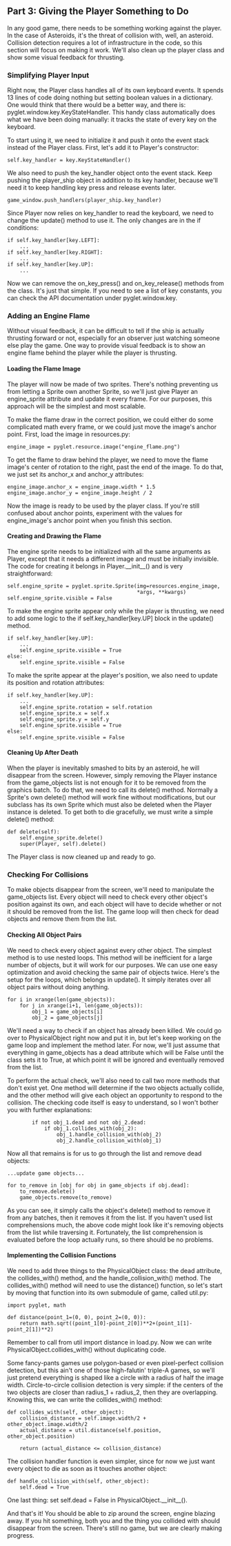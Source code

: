 ## Part 3: Giving the Player Something to Do

In any good game, there needs to be something working against the player. In the case of Asteroids, it's the threat of collision with, well, an asteroid. Collision detection requires a lot of infrastructure in the code, so this section will focus on making it work. We'll also clean up the player class and show some visual feedback for thrusting.

### Simplifying Player Input

Right now, the Player class handles all of its own keyboard events. It spends 13 lines of code doing nothing but setting boolean values in a dictionary. One would think that there would be a better way, and there is: pyglet.window.key.KeyStateHandler. This handy class automatically does what we have been doing manually: it tracks the state of every key on the keyboard.

To start using it, we need to initialize it and push it onto the event stack instead of the Player class. First, let's add it to Player's constructor:

    self.key_handler = key.KeyStateHandler()

We also need to push the key\_handler object onto the event stack. Keep pushing the player\_ship object in addition to its key handler, because we'll need it to keep handling key press and release events later.

    game_window.push_handlers(player_ship.key_handler)

Since Player now relies on key_handler to read the keyboard, we need to change the update() method to use it. The only changes are in the if conditions:

    if self.key_handler[key.LEFT]:
        ...
    if self.key_handler[key.RIGHT]:
        ...
    if self.key_handler[key.UP]:
        ...

Now we can remove the on\_key\_press() and on\_key\_release() methods from the class. It's just that simple. If you need to see a list of key constants, you can check the API documentation under pyglet.window.key.

### Adding an Engine Flame

Without visual feedback, it can be difficult to tell if the ship is actually thrusting forward or not, especially for an observer just watching someone else play the game. One way to provide visual feedback is to show an engine flame behind the player while the player is thrusting.

#### Loading the Flame Image

The player will now be made of two sprites. There's nothing preventing us from letting a Sprite own another Sprite, so we'll just give Player an engine_sprite attribute and update it every frame. For our purposes, this approach will be the simplest and most scalable.

To make the flame draw in the correct position, we could either do some complicated math every frame, or we could just move the image's anchor point. First, load the image in resources.py:

    engine_image = pyglet.resource.image("engine_flame.png")

To get the flame to draw behind the player, we need to move the flame image's center of rotation to the right, past the end of the image. To do that, we just set its anchor\_x and anchor\_y attributes:

    engine_image.anchor_x = engine_image.width * 1.5
    engine_image.anchor_y = engine_image.height / 2

Now the image is ready to be used by the player class. If you're still confused about anchor points, experiment with the values for engine_image's anchor point when you finish this section.

#### Creating and Drawing the Flame

The engine sprite needs to be initialized with all the same arguments as Player, except that it needs a different image and must be initially invisible. The code for creating it belongs in Player.\_\_init\_\_() and is very straightforward:

    self.engine_sprite = pyglet.sprite.Sprite(img=resources.engine_image, 
                                              *args, **kwargs)
    self.engine_sprite.visible = False

To make the engine sprite appear only while the player is thrusting, we need to add some logic to the if self.key_handler[key.UP] block in the update() method.

    if self.key_handler[key.UP]:
        ...
        self.engine_sprite.visible = True
    else:
        self.engine_sprite.visible = False

To make the sprite appear at the player's position, we also need to update its position and rotation attributes:

    if self.key_handler[key.UP]:
        ...
        self.engine_sprite.rotation = self.rotation
        self.engine_sprite.x = self.x
        self.engine_sprite.y = self.y
        self.engine_sprite.visible = True
    else:
        self.engine_sprite.visible = False

#### Cleaning Up After Death

When the player is inevitably smashed to bits by an asteroid, he will disappear from the screen. However, simply removing the Player instance from the game_objects list is not enough for it to be removed from the graphics batch. To do that, we need to call its delete() method. Normally a Sprite's own delete() method will work fine without modifications, but our subclass has its own Sprite which must also be deleted when the Player instance is deleted. To get both to die gracefully, we must write a simple delete() method:

    def delete(self):
        self.engine_sprite.delete()
        super(Player, self).delete()

The Player class is now cleaned up and ready to go.

### Checking For Collisions

To make objects disappear from the screen, we'll need to manipulate the game_objects list. Every object will need to check every other object's position against its own, and each object will have to decide whether or not it should be removed from the list. The game loop will then check for dead objects and remove them from the list.

#### Checking All Object Pairs

We need to check every object against every other object. The simplest method is to use nested loops. This method will be inefficient for a large number of objects, but it will work for our purposes. We can use one easy optimization and avoid checking the same pair of objects twice. Here's the setup for the loops, which belongs in update(). It simply iterates over all object pairs without doing anything.

    for i in xrange(len(game_objects)):
        for j in xrange(i+1, len(game_objects)):
            obj_1 = game_objects[i]
            obj_2 = game_objects[j]

We'll need a way to check if an object has already been killed. We could go over to PhysicalObject right now and put it in, but let's keep working on the game loop and implement the method later. For now, we'll just assume that everything in game_objects has a dead attribute which will be False until the class sets it to True, at which point it will be ignored and eventually removed from the list.

To perform the actual check, we'll also need to call two more methods that don't exist yet. One method will determine if the two objects actually collide, and the other method will give each object an opportunity to respond to the collision. The checking code itself is easy to understand, so I won't bother you with further explanations:

            if not obj_1.dead and not obj_2.dead:
                if obj_1.collides_with(obj_2):
                    obj_1.handle_collision_with(obj_2)
                    obj_2.handle_collision_with(obj_1)

Now all that remains is for us to go through the list and remove dead objects:

    ...update game objects...
    
    for to_remove in [obj for obj in game_objects if obj.dead]:
        to_remove.delete()
        game_objects.remove(to_remove)

As you can see, it simply calls the object's delete() method to remove it from any batches, then it removes it from the list. If you haven't used list comprehensions much, the above code might look like it's removing objects from the list while traversing it. Fortunately, the list comprehension is evaluated before the loop actually runs, so there should be no problems.

#### Implementing the Collision Functions

We need to add three things to the PhysicalObject class: the dead attribute, the collides\_with() method, and the handle\_collision\_with() method. The collides\_with() method will need to use the distance() function, so let's start by moving that function into its own submodule of game, called util.py:

    import pyglet, math

    def distance(point_1=(0, 0), point_2=(0, 0)):
        return math.sqrt((point_1[0]-point_2[0])**2+(point_1[1]-point_2[1])**2)

Remember to call from util import distance in load.py. Now we can write PhysicalObject.collides_with() without duplicating code.

Some fancy-pants games use polygon-based or even pixel-perfect collision detection, but this ain't one of those high-falutin' triple-A games, so we'll just pretend everything is shaped like a circle with a radius of half the image width. Circle-to-circle collision detection is very simple: if the centers of the two objects are closer than radius\_1 + radius\_2, then they are overlapping. Knowing this, we can write the collides_with() method:

    def collides_with(self, other_object):
        collision_distance = self.image.width/2 + other_object.image.width/2
        actual_distance = util.distance(self.position, other_object.position)
        
        return (actual_distance <= collision_distance)

The collision handler function is even simpler, since for now we just want every object to die as soon as it touches another object:

    def handle_collision_with(self, other_object):
        self.dead = True

One last thing: set self.dead = False in PhysicalObject.\_\_init\_\_().

And that's it! You should be able to zip around the screen, engine blazing away. If you hit something, both you and the thing you collided with should disappear from the screen. There's still no game, but we are clearly making progress.